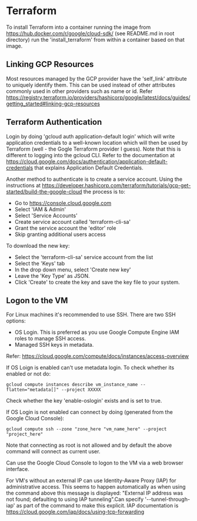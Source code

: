 # Terraform #

To install Terraform into a container running the image from https://hub.docker.com/r/google/cloud-sdk/ (see README.md in root directory) run the
'install_terraform' from within a container based on that image.

## Linking GCP Resources ##

Most resources managed by the GCP provider have the 'self_link' attribute to uniquely identify them. This can be used instead of other attributes
commonly used in other providers such as name or id. Refer https://registry.terraform.io/providers/hashicorp/google/latest/docs/guides/getting_started#linking-gcp-resources


## Terraform Authentication ##

Login by doing 'gcloud auth application-default login' which will write application credentials to a well-known location which will then be used
by Terraform (well - the Gogle Terraform provider I guess). Note that this is different to logging into the gcloud CLI. Refer to the documentation
at https://cloud.google.com/docs/authentication/application-default-credentials that explains Application Default Credentials.

Another method to authenticate is to create a service account. Using the instructions at https://developer.hashicorp.com/terraform/tutorials/gcp-get-started/build-the-google-cloud
the process is to:

- Go to https://console.cloud.google.com
- Select 'IAM & Admin'
- Select 'Service Accounts'
- Create service account called 'terraform-cli-sa'
- Grant the service account the 'editor' role
- Skip granting additional users access

To download the new key:
- Select the 'terraform-cli-sa' service account from the list
- Select the 'Keys' tab
- In the drop down menu, select 'Create new key'
- Leave the 'Key Type' as JSON.
- Click 'Create' to create the key and save the key file to your system.



## Logon to the VM ##

For Linux machines it's recommended to use SSH. There are two SSH options:

- OS Login. This is preferred as you use Google Compute Engine IAM roles to manage SSH access.
- Managed SSH keys in metadata.

Refer: https://cloud.google.com/compute/docs/instances/access-overview

If OS Loign is enabled can't use metadata login. To check whether its enabled or not do:

    gcloud compute instances describe vm_instance_name --flatten="metadata[]" --project XXXXX

Check whether the key 'enable-oslogin' exists and is set to true.

If OS Login is not enabled can connect by doing (generated from the Google Cloud Console):

    gcloud compute ssh --zone "zone_here "vm_name_here" --project "project_here"

Note that connecting as root is not allowed and by default the above command will connect as current user.

Can use the Google Cloud Console to logon to the VM via a web browser interface.

For VM's without an external IP can use Identity-Aware Proxy (IAP) for administrative access. This seems to happen automatically as
when using the command above this message is displayed: "External IP address was not found; defaulting to using IAP tunneling".Can
specify '--tunnel-through-iap' as part of the command to make this explicit. IAP documentation is https://cloud.google.com/iap/docs/using-tcp-forwarding
